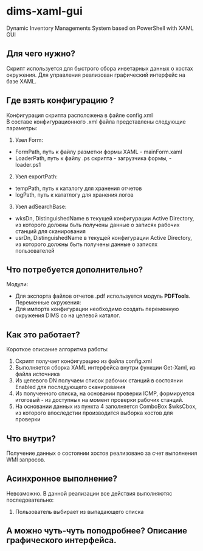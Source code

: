 # dims-xaml-gui
Dynamic Inventory Managements System based on PowerShell with XAML GUI
## Для чего нужно?
Скрипт используется для быстрого сбора инветарных данных о хостах окружения. Для управления реализован графический интерфейс на базе XAML. 
## Где взять конфигурацию ?
Конфигурация скрипта расположена в файле config.xml  
В составе конфигурационного .xml файла представлены следующие параметры:  
1. Узел Form:  
  - FormPath, путь к файлу разметки формы XAML -  mainForm.xaml
  - LoaderPath, путь к файлу .ps скрипта - загрузчика формы, - loader.ps1
2. Узел exportPath:  
  - tempPath, путь к каталогу для хранения отчетов
  - logPath, путь к кататлогу для хранения логов
3. Узел adSearchBase:
  - wksDn, DistinguishedName в текущей конфигурации Active Directory, из которого должны бьть получены данные о записях рабочих станций для сканирования
  - usrDn, DistinguishedName в текущей конфигурации Active Directory, из которого должны быть получены данные о записях пользователей
## Что потребуется дополнительно?
Модули:
- Для экспорта файлов отчетов .pdf используется модуль **PDFTools**.  
Переменные окружения:  
- Для импорта конфигурации необходимо создать переменную окружения DIMS со на целевой каталог.
## Как это работает?
Короткое описание алгоритма работы:
1. Скрипт получает конфигурацию из файла config.xml
2. Выполняется сборка XAML интерфейса внутри функции Get-Xaml, из файла источника
3. Из целевого DN получаем список рабочих станций в состоянии Enabled для последующего сканирования
4. Из полученного списка, на основании проверки ICMP, формируется итоговый - из доступных на момент проверки рабочих станций.
5. На основании данных из пункта 4 заполняется ComboBox $wksCbox, из которого впоследстии производится выборка хостов для проверки
## Что внутри?
Получение данных о состоянии хостов реализовано за счет выполнения WMI запросов.
## Асинхронное выполнение?
Невозможно. В данной реализации все действия выполняютяс последовательно:
1. Пользователь выбирает из выпадающего списка
## А можно чуть-чуть поподробнее? Описание графического интерфейса.
